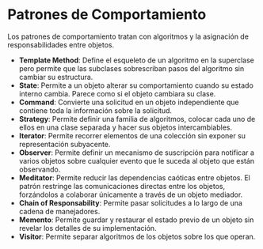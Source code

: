 # Patrones de Comportamiento

Los patrones de comportamiento tratan con algoritmos y la asignación de responsabilidades entre objetos.

- **Template Method**: Define el esqueleto de un algoritmo en la superclase pero permite que las subclases sobrescriban pasos del algoritmo sin cambiar su estructura.
- **State**: Permite a un objeto alterar su comportamiento cuando su estado interno cambia. Parece como si el objeto cambiara su clase.
- **Command**: Convierte una solicitud en un objeto independiente que contiene toda la información sobre la solicitud.
- **Strategy**: Permite definir una familia de algoritmos, colocar cada uno de ellos en una clase separada y hacer sus objetos intercambiables.
- **Iterator**: Permite recorrer elementos de una colección sin exponer su representación subyacente.
- **Observer**: Permite definir un mecanismo de suscripción para notificar a varios objetos sobre cualquier evento que le suceda al objeto que están observando.
- **Meditator**: Permite reducir las dependencias caóticas entre objetos. El patrón restringe las comunicaciones directas entre los objetos, forzándolos a colaborar únicamente a través de un objeto mediador.
- **Chain of Responsability**: Permite pasar solicitudes a lo largo de una cadena de manejadores.
- **Memento**: Permite guardar y restaurar el estado previo de un objeto sin revelar los detalles de su implementación.
- **Visitor**: Permite separar algoritmos de los objetos sobre los que operan.
